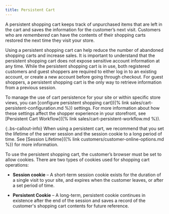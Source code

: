 ```yaml
---
title: Persistent Cart
---
```


A persistent shopping cart keeps track of unpurchased items that are left in the cart and saves the information for the customer’s next visit. Customers who are _remembered_ can have the contents of their shopping carts restored the next time they visit your store.

Using a persistent shopping cart can help reduce the number of abandoned shopping carts and increase sales. It is important to understand that the persistent shopping cart does not expose sensitive account information at any time. While the persistent shopping cart is in use, both registered customers and guest shoppers are required to either log in to an existing account, or create a new account before going through checkout. For guest shoppers, a persistent shopping cart is the only way to retrieve information from a previous session.

To manage the use of cart persistence for your site or within specific store views, you can [configure persistent shopping cart]({% link sales/cart-persistent-configuration.md %}) settings. For more information about how these settings affect the shopper experience in your storefront, see [Persistent Cart Workflow]({% link sales/cart-persistent-workflow.md %}).

{:.bs-callout-info}
When using a persistent cart, we recommend that you set the lifetime of the server session and the session cookie to a long period of time. See [Session Lifetime]({% link customers/customer-online-options.md %}) for more information.

To use the persistent shopping cart, the customer’s browser must be set to allow cookies. There are two types of cookies used for shopping cart operations:

- **Session cookie** – A short-term session cookie exists for the duration of a single visit to your site, and expires when the customer leaves, or after a set period of time.

- **Persistent Cookie** – A long-term, persistent cookie continues in existence after the end of the session and saves a record of the customer's shopping cart contents for future reference.
